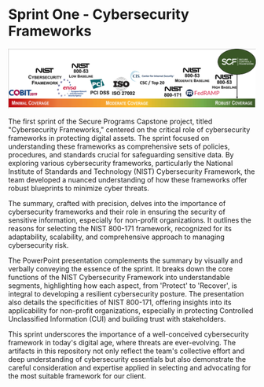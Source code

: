 # Sprint One - Cybersecurity Frameworks
![Cybersecurity Frameworks Picture](https://github.com/janepierresgithub/TKHSecureProgramCapstoneProject/blob/main/cybersecsprint1.jpg)

The first sprint of the Secure Programs Capstone project, titled "Cybersecurity Frameworks," centered on the critical role of cybersecurity frameworks in protecting digital assets. The sprint focused on understanding these frameworks as comprehensive sets of policies, procedures, and standards crucial for safeguarding sensitive data. By exploring various cybersecurity frameworks, particularly the National Institute of Standards and Technology (NIST) Cybersecurity Framework, the team developed a nuanced understanding of how these frameworks offer robust blueprints to minimize cyber threats.

The summary, crafted with precision, delves into the importance of cybersecurity frameworks and their role in ensuring the security of sensitive information, especially for non-profit organizations. It outlines the reasons for selecting the NIST 800-171 framework, recognized for its adaptability, scalability, and comprehensive approach to managing cybersecurity risk.

The PowerPoint presentation complements the summary by visually and verbally conveying the essence of the sprint. It breaks down the core functions of the NIST Cybersecurity Framework into understandable segments, highlighting how each aspect, from 'Protect' to 'Recover', is integral to developing a resilient cybersecurity posture. The presentation also details the specificities of NIST 800-171, offering insights into its applicability for non-profit organizations, especially in protecting Controlled Unclassified Information (CUI) and building trust with stakeholders.

This sprint underscores the importance of a well-conceived cybersecurity framework in today's digital age, where threats are ever-evolving. The artifacts in this repository not only reflect the team's collective effort and deep understanding of cybersecurity essentials but also demonstrate the careful consideration and expertise applied in selecting and advocating for the most suitable framework for our client.
